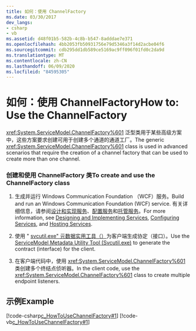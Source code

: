 ```yaml
---
title: 如何：使用 ChannelFactory
ms.date: 03/30/2017
dev_langs:
- csharp
- vb
ms.assetid: d48f01b5-582b-4c8b-b547-8adddae7e371
ms.openlocfilehash: 4bb2053fb50931756e79d5346a3f14d2acbe04f6
ms.sourcegitcommit: cdb295dd1db589ce5169ac9ff096f01fd0c2da9d
ms.translationtype: MT
ms.contentlocale: zh-CN
ms.lasthandoff: 06/09/2020
ms.locfileid: "84595305"
---
```

# <a name="how-to-use-the-channelfactory"></a><span data-ttu-id="d4e08-102">如何：使用 ChannelFactory</span><span class="sxs-lookup"><span data-stu-id="d4e08-102">How to: Use the ChannelFactory</span></span>
<span data-ttu-id="d4e08-103"><xref:System.ServiceModel.ChannelFactory%601> 泛型类用于某些高级方案中，这些方案要求创建可用于创建多个通道的通道工厂。</span><span class="sxs-lookup"><span data-stu-id="d4e08-103">The generic <xref:System.ServiceModel.ChannelFactory%601> class is used in advanced scenarios that require the creation of a channel factory that can be used to create more than one channel.</span></span>  
  
### <a name="to-create-and-use-the-channelfactory-class"></a><span data-ttu-id="d4e08-104">创建和使用 ChannelFactory 类</span><span class="sxs-lookup"><span data-stu-id="d4e08-104">To create and use the ChannelFactory class</span></span>  
  
1. <span data-ttu-id="d4e08-105">生成并运行 Windows Communication Foundation （WCF）服务。</span><span class="sxs-lookup"><span data-stu-id="d4e08-105">Build and run an Windows Communication Foundation (WCF) service.</span></span> <span data-ttu-id="d4e08-106">有关详细信息，请参阅[设计和实现服务](../designing-and-implementing-services.md)、[配置服务](../configuring-services.md)和[托管服务](../hosting-services.md)。</span><span class="sxs-lookup"><span data-stu-id="d4e08-106">For more information, see [Designing and Implementing Services](../designing-and-implementing-services.md), [Configuring Services](../configuring-services.md), and [Hosting Services](../hosting-services.md).</span></span>  
  
2. <span data-ttu-id="d4e08-107">使用 " [svcutil.exe" 元数据实用工具（）](../servicemodel-metadata-utility-tool-svcutil-exe.md)为客户端生成协定（接口）。</span><span class="sxs-lookup"><span data-stu-id="d4e08-107">Use the [ServiceModel Metadata Utility Tool (Svcutil.exe)](../servicemodel-metadata-utility-tool-svcutil-exe.md) to generate the contract (interface) for the client.</span></span>  
  
3. <span data-ttu-id="d4e08-108">在客户端代码中，使用 <xref:System.ServiceModel.ChannelFactory%601> 类创建多个终结点侦听器。</span><span class="sxs-lookup"><span data-stu-id="d4e08-108">In the client code, use the <xref:System.ServiceModel.ChannelFactory%601> class to create multiple endpoint listeners.</span></span>  
  
## <a name="example"></a><span data-ttu-id="d4e08-109">示例</span><span class="sxs-lookup"><span data-stu-id="d4e08-109">Example</span></span>  
 [!code-csharp[c_HowToUseChannelFactory#1](../../../../samples/snippets/csharp/VS_Snippets_CFX/c_howtousechannelfactory/cs/source.cs#1)]
 [!code-vb[c_HowToUseChannelFactory#1](../../../../samples/snippets/visualbasic/VS_Snippets_CFX/c_howtousechannelfactory/vb/source.vb#1)]
